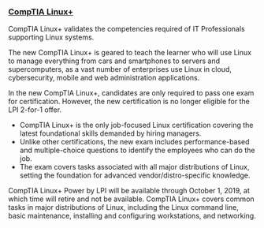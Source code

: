 ### [CompTIA Linux+](https://partners.comptia.org/certifications/linux)
CompTIA Linux+ validates the competencies required of IT Professionals supporting Linux systems.

The new CompTIA Linux+ is geared to teach the learner who will use Linux to manage everything from cars and smartphones to servers and supercomputers, as a vast number of enterprises use Linux in cloud, cybersecurity, mobile and web administration applications.

In the new CompTIA Linux+, candidates are only required to pass one exam for certification. However, the new certification is no longer eligible for the LPI 2-for-1 offer.

- CompTIA Linux+ is the only job-focused Linux certification covering the latest foundational skills demanded by hiring managers.
- Unlike other certifications, the new exam includes performance-based and multiple-choice questions to identify the employees who can do the job.
- The exam covers tasks associated with all major distributions of Linux, setting the foundation for advanced vendor/distro-specific knowledge.

CompTIA Linux+ Power by LPI will be available through October 1, 2019, at which time will retire and not be available. CompTIA Linux+ covers common tasks in major distributions of Linux, including the Linux command line, basic maintenance, installing and configuring workstations, and networking.